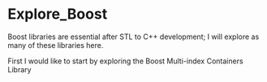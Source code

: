 # Explore_Boost
Boost libraries are essential after STL to C++ development; I will explore as many of these libraries here.

First I would like to start by exploring the
Boost Multi-index Containers Library
